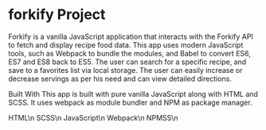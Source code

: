 # forkify Project

Forkify is a vanilla JavaScript application that interacts with the Forkify API to fetch and display recipe food data. This app uses modern JavaScript tools, such as Webpack to bundle the modules, and Babel to convert ES6, ES7 and ES8 back to ES5. The user can search for a specific recipe, and save to a favorites list via local storage. The user can easily increase or decrease servings as per his need and can view detailed directions.

Built With
This app is built with pure vanilla JavaScript along with HTML and SCSS. It uses webpack as module bundler and NPM as package manager.

HTML\n
SCSS\n
JavaScript\n
Webpack\n
NPMSS\n
